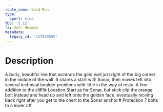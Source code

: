 ```yaml
---
route_name: Gold Run
type:
  sport: true
YDS: '5.12'
fa: John Heiman
metadata:
  legacy_id: '117540559'
---
```

# Description
A burly, beautiful line that ascends the gold wall just right of the big corner in the middle of the wall. It shares a start with Sonar, then moves left into several technical boulder problems with little in the way of rests. A fine addition to the cliff!# Location
Start as for Sonar, but stick clip the orange bolt instead and head up and left onto the golden face, eventually moving back right after you get to the chert to the Sonar anchor.# Protection
7 bolts to a lower off.
